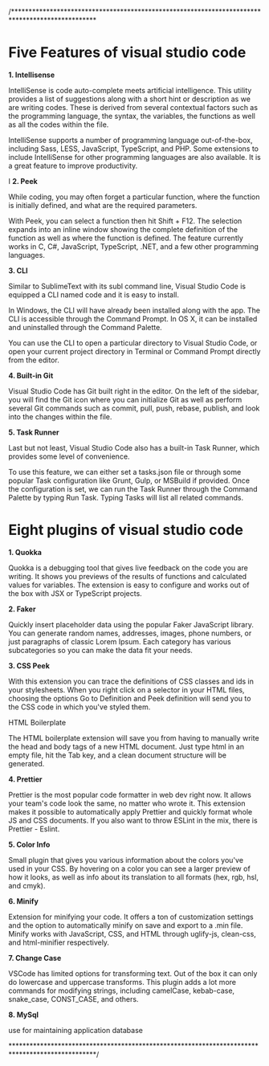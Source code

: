 
/************************************************************************************************

# Five Features of visual studio code


**1. Intellisense**

IntelliSense is code auto-complete meets artificial intelligence. This utility provides a list of suggestions along with a short hint or description as we are writing codes. These is derived from several contextual factors such as the programming language, the syntax, the variables, the functions as well as all the codes within the file.

IntelliSense supports a number of programming language out-of-the-box, including Sass, LESS, JavaScript, TypeScript, and PHP. Some extensions to include IntelliSense for other programming languages are also available. It is a great feature to improve productivity.


I
**2. Peek**

While coding, you may often forget a particular function, where the function is initially defined, and what are the required parameters.

With Peek, you can select a function then hit Shift + F12. The selection expands into an inline window showing the complete definition of the function as well as where the function is defined. The feature currently works in C, C#, JavaScript, TypeScript, .NET, and a few other programming languages.

**3. CLI**

Similar to SublimeText with its subl command line, Visual Studio Code is equipped a CLI named code and it is easy to install.

In Windows, the CLI will have already been installed along with the app. The CLI is accessible through the Command Prompt. In OS X, it can be installed and uninstalled through the Command Palette.

You can use the CLI to open a particular directory to Visual Studio Code, or open your current project directory in Terminal or Command Prompt directly from the editor.

**4. Built-in Git**

Visual Studio Code has Git built right in the editor. On the left of the sidebar, you will find the Git icon where you can initialize Git as well as perform several Git commands such as commit, pull, push, rebase, publish, and look into the changes within the file.


**5. Task Runner**

Last but not least, Visual Studio Code also has a built-in Task Runner, which provides some level of convenience.

To use this feature, we can either set a tasks.json file or through some popular Task configuration like Grunt, Gulp, or MSBuild if provided. Once the configuration is set, we can run the Task Runner through the Command Palette by typing Run Task. Typing Tasks will list all related commands.









# Eight plugins of visual studio code


**1. Quokka**

Quokka is a debugging tool that gives live feedback on the code you are writing. It shows you previews of the results of functions and calculated values for variables. The extension is easy to configure and works out of the box with JSX or TypeScript projects.

**2. Faker**

Quickly insert placeholder data using the popular Faker JavaScript library. You can generate random names, addresses, images, phone numbers, or just paragraphs of classic Lorem Ipsum. Each category has various subcategories so you can make the data fit your needs.

**3. CSS Peek**

With this extension you can trace the definitions of CSS classes and ids in your stylesheets. When you right click on a selector in your HTML files, choosing the options Go to Definition and Peek definition will send you to the CSS code in which you've styled them.

HTML Boilerplate

The HTML boilerplate extension will save you from having to manually write the head and body tags of a new HTML document. Just type html in an empty file, hit the Tab key, and a clean document structure will be generated.

**4. Prettier**

Prettier is the most popular code formatter in web dev right now. It allows your team's code look the same, no matter who wrote it. This extension makes it possible to automatically apply Prettier and quickly format whole JS and CSS documents. If you also want to throw ESLint in the mix, there is Prettier - Eslint.

**5. Color Info**

Small plugin that gives you various information about the colors you've used in your CSS. By hovering on a color you can see a larger preview of how it looks, as well as info about its translation to all formats (hex, rgb, hsl, and cmyk).

**6. Minify**

Extension for minifying your code. It offers a ton of customization settings and the option to automatically minify on save and export to a .min file. Minify works with JavaScript, CSS, and HTML through uglify-js, clean-css, and html-minifier respectively.

**7. Change Case**

VSCode has limited options for transforming text. Out of the box it can only do lowercase and uppercase transforms. This plugin adds a lot more commands for modifying strings, including camelCase, kebab-case, snake_case, CONST_CASE, and others.



**8. MySql**

use for maintaining application database

************************************************************************************************/

